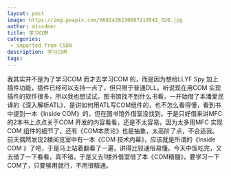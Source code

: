 ```yaml
---
layout: post
image: https://img.peapix.com/6692438230687219541_320.jpg
author: missdeer
title: 学习COM
categories: 
 - imported from CSDN
description: 学习COM
tags: 
---
```


我其实并不是为了学习COM 而才去学习COM 的，而是因为想给LLYF Spy 加上插件功能，插件已经可以支持一点了，但只限于普通DLL。听说现在用COM 实现插件的软件很多，所以我也想试试。图书馆找不到什么书看，一开始借了本潘爱民译的《深入解析ATL》，是讲如何用ATL写COM组件的，也不怎么看得懂，看到书中提到一本《Inside COM》的，但在图书馆外借室没找到。于是只好借来讲MFC的2本书上点点关于COM 开发的内容看看，还是不太容易，因为太多用MFC 实现COM 组件的细节了，还有《COM本质论》也是抽象，太高阶了点，不合适我。前天偶然发现2楼阅览室中有一本《COM 技术内幕》，应该就是所谓的《Inside COM 》了吧，于是马上站着翻看了一遍，讲得比较通俗易懂。今天中饭吃完，又去借了一下看看，真不错。于是又去1楼外借室借了本《COM精髓》，要学习一下COM了，只要够用就行，不用很精通。

